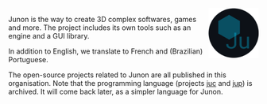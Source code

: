 <img src="https://raw.githubusercontent.com/junon-corp/jur/main/assets/logo_circle.png" align="right" width="20%" alt="Junon logo" />

Junon is the way to create 3D complex softwares, games and more. The project includes its own tools such as an engine and a GUI library.

In addition to English, we translate to French and (Brazilian) Portuguese.

The open-source projects related to Junon are all published in this organisation. Note that the programming language (projects [juc](https://github.com/junon-corp/juc) and [jup](https://github.com/junon-corp/jup)) is archived. It will come back later, as a simpler language for Junon.
